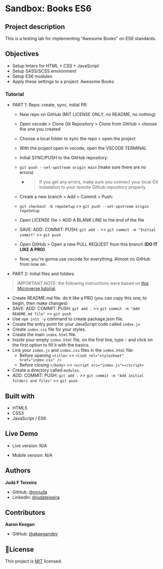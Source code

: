 # Sandbox: Books ES6
## Project description
This is a testing lab for implementing "Awesome Books" on ES6 standards.

## Objectives
- Setup linters for HTML + CSS + JavaScript
- Setup SASS/SCSS environment
- Setup ES6 modules
- Apply these settings to a project: Awesome Books
### Tutorial
- PART 1: Repo: create, sync, initial PR:
  - New repo on GitHub (MIT LICENSE ONLY, no README, no nothing)
  - Open vscode > Clone Git Repository > Clone from GitHub > choose the one you created
  - Choose a local folder to sync the repo > open the project
  - With the project open in vscode, open the VSCODE TERMINAL
  - Initial SYNC/PUSH to the GitHub repository:
  - `git push --set-upstream origin main` (make sure there are no errors)

    - > If you get any errors, make sure you connect your local Git instalation to your remote Github repository properly.
  
  - Create a new branch > Add > Commit > Push:
  - `git checkout -b repoSetup` >> `git push --set-upstream origin repoSetup`
  - Open LICENSE file > ADD A BLANK LINE to the end of the file
  - SAVE: ADD: COMMIT: PUSH: `git add .` >> `git commit -m "Initial commit"` >> `git push`
  - Open GitHub > Open a new PULL REQUEST from this branch **(DO IT LIKE A PRO)**
  - Now, you're gonna use vscode for everything. Almost no GitHub from now on.

- PART 2: Initial files and folders
> *IMPORTANT NOTE:* the following instructions were based on [this Microverse tutorial](https://github.com/microverseinc/curriculum-javascript/blob/main/books/books_with_es6.md).
  - Create README.md file: do it like a PRO (you can copy this one, to begin, then make changes)
  - SAVE: ADD: COMMIT: PUSH: `git add .` >> `git commit -m "Add README.md file"` >> `git push`
  - Use `npm init -y` command to create package.json file.
  - Create the entry point for your JavaScript code called `index.js`
  - Create `index.css` file for your styles.
  - Create the main `index.html` file.
  - Inside your empty `index.html` file, on the first line, type `!` and click on the first option to fill it with the basics.
  - Link your `index.js` and `index.css` files in the `index.html` file:
    - Before opening `<title>` >> `<link rel="stylesheet" href="index.css" />`
    - Before closing `</body>` >> `<script src="index.js"></script>`
  - Create a directory called `modules`.
  - ADD: COMMIT: PUSH: `git add .` >> `git commit -m "Add initial folders and files"` >> `git push`


## Built with
- HTML5
- CSS3
- JavaScript / ES6

## Live Demo
- Live version: N/A

- Mobile version: N/A

## Authors
**Judá F Teixeira**
- GitHub: [@mrjuda](https://github.com/mrjuda "Judá Teixeira's GitHub profile")
- LinkedIn: [@judateixeira](https://www.linkedin.com/in/judateixeira "Judá Teixeira's Linkedin profile")

## Contributors
**Aaron Keegan**
- GitHub: [@akeegandev](https://github.com/akeegandev "Aaron Keegan's GitHub profile")

## 📝License
This project is [MIT](https://github.com/mrjuda/linked-list/blob/main/LICENSE) licensed.

